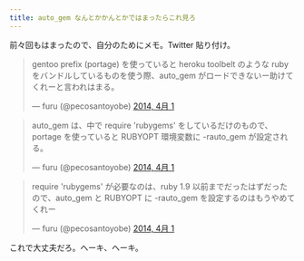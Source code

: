 ```yaml
---
title: auto_gem なんとかかんとかではまったらこれ見ろ
---
```


前々回もはまったので、自分のためにメモ。Twitter 貼り付け。

<blockquote class="twitter-tweet" lang="ja"><p>gentoo prefix (portage) を使っていると heroku toolbelt のような ruby をバンドルしているものを使う際、auto_gem がロードできないー助けてくれーと言われはまる。</p>&mdash; furu (@pecosantoyobe) <a href="https://twitter.com/pecosantoyobe/statuses/451031167865585666">2014, 4月 1</a></blockquote>
<script async src="//platform.twitter.com/widgets.js" charset="utf-8"></script>

<blockquote class="twitter-tweet" lang="ja"><p>auto_gem は、中で require &#39;rubygems&#39; をしているだけのもので、portage を使っていると RUBYOPT 環境変数に -rauto_gem が設定される。</p>&mdash; furu (@pecosantoyobe) <a href="https://twitter.com/pecosantoyobe/statuses/451031546225360896">2014, 4月 1</a></blockquote>
<script async src="//platform.twitter.com/widgets.js" charset="utf-8"></script>

<blockquote class="twitter-tweet" lang="ja"><p>require &#39;rubygems&#39; が必要なのは、ruby 1.9 以前までだったはずだったので、auto_gem と RUBYOPT に -rauto_gem を設定するのはもうやめてくれー</p>&mdash; furu (@pecosantoyobe) <a href="https://twitter.com/pecosantoyobe/statuses/451031904272142336">2014, 4月 1</a></blockquote>
<script async src="//platform.twitter.com/widgets.js" charset="utf-8"></script>

これで大丈夫だろ。ヘーキ、ヘーキ。
